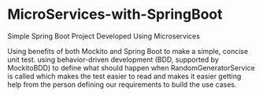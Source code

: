 # MicroServices-with-SpringBoot
Simple Spring Boot Project Developed Using Microservices

Using benefits of both Mockito and Spring Boot to make a
simple, concise unit test.
using behavior-driven development (BDD, supported by MockitoBDD) to define what should happen when
RandomGeneratorService is called which makes the test easier to read and makes it easier getting help from the person defining
our requirements to build the use cases.
